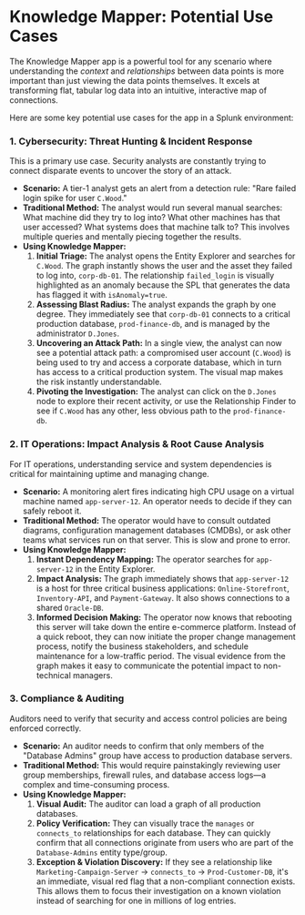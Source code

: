 # Knowledge Mapper: Potential Use Cases

The Knowledge Mapper app is a powerful tool for any scenario where understanding the *context* and *relationships* between data points is more important than just viewing the data points themselves. It excels at transforming flat, tabular log data into an intuitive, interactive map of connections.

Here are some key potential use cases for the app in a Splunk environment:

### 1. Cybersecurity: Threat Hunting & Incident Response

This is a primary use case. Security analysts are constantly trying to connect disparate events to uncover the story of an attack.

*   **Scenario:** A tier-1 analyst gets an alert from a detection rule: "Rare failed login spike for user `C.Wood`."
*   **Traditional Method:** The analyst would run several manual searches: What machine did they try to log into? What other machines has that user accessed? What systems does that machine talk to? This involves multiple queries and mentally piecing together the results.
*   **Using Knowledge Mapper:**
    1.  **Initial Triage:** The analyst opens the Entity Explorer and searches for `C.Wood`. The graph instantly shows the user and the asset they failed to log into, `corp-db-01`. The relationship `failed_login` is visually highlighted as an anomaly because the SPL that generates the data has flagged it with `isAnomaly=true`.
    2.  **Assessing Blast Radius:** The analyst expands the graph by one degree. They immediately see that `corp-db-01` connects to a critical production database, `prod-finance-db`, and is managed by the administrator `D.Jones`.
    3.  **Uncovering an Attack Path:** In a single view, the analyst can now see a potential attack path: a compromised user account (`C.Wood`) is being used to try and access a corporate database, which in turn has access to a critical production system. The visual map makes the risk instantly understandable.
    4.  **Pivoting the Investigation:** The analyst can click on the `D.Jones` node to explore their recent activity, or use the Relationship Finder to see if `C.Wood` has any other, less obvious path to the `prod-finance-db`.

### 2. IT Operations: Impact Analysis & Root Cause Analysis

For IT operations, understanding service and system dependencies is critical for maintaining uptime and managing change.

*   **Scenario:** A monitoring alert fires indicating high CPU usage on a virtual machine named `app-server-12`. An operator needs to decide if they can safely reboot it.
*   **Traditional Method:** The operator would have to consult outdated diagrams, configuration management databases (CMDBs), or ask other teams what services run on that server. This is slow and prone to error.
*   **Using Knowledge Mapper:**
    1.  **Instant Dependency Mapping:** The operator searches for `app-server-12` in the Entity Explorer.
    2.  **Impact Analysis:** The graph immediately shows that `app-server-12` is a host for three critical business applications: `Online-Storefront`, `Inventory-API`, and `Payment-Gateway`. It also shows connections to a shared `Oracle-DB`.
    3.  **Informed Decision Making:** The operator now knows that rebooting this server will take down the entire e-commerce platform. Instead of a quick reboot, they can now initiate the proper change management process, notify the business stakeholders, and schedule maintenance for a low-traffic period. The visual evidence from the graph makes it easy to communicate the potential impact to non-technical managers.

### 3. Compliance & Auditing

Auditors need to verify that security and access control policies are being enforced correctly.

*   **Scenario:** An auditor needs to confirm that only members of the "Database Admins" group have access to production database servers.
*   **Traditional Method:** This would require painstakingly reviewing user group memberships, firewall rules, and database access logs—a complex and time-consuming process.
*   **Using Knowledge Mapper:**
    1.  **Visual Audit:** The auditor can load a graph of all production databases.
    2.  **Policy Verification:** They can visually trace the `manages` or `connects_to` relationships for each database. They can quickly confirm that all connections originate from users who are part of the `Database-Admins` entity type/group.
    3.  **Exception & Violation Discovery:** If they see a relationship like `Marketing-Campaign-Server` -> `connects_to` -> `Prod-Customer-DB`, it's an immediate, visual red flag that a non-compliant connection exists. This allows them to focus their investigation on a known violation instead of searching for one in millions of log entries. 